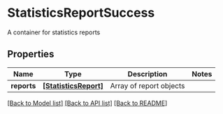 # StatisticsReportSuccess

A container for statistics reports
## Properties
Name | Type | Description | Notes
------------ | ------------- | ------------- | -------------
**reports** | [**[StatisticsReport]**](StatisticsReport.md) | Array of report objects | 

[[Back to Model list]](../README.md#documentation-for-models) [[Back to API list]](../README.md#documentation-for-api-endpoints) [[Back to README]](../README.md)


